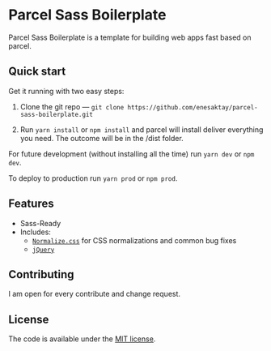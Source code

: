 # Parcel Sass Boilerplate

Parcel Sass Boilerplate is a template for building
web apps fast based on parcel.

## Quick start

Get it running with two easy steps:

1. Clone the git repo — `git clone
   https://github.com/enesaktay/parcel-sass-boilerplate.git`
   
2. Run `yarn install` or `npm install` and parcel will install deliver everything you need. The outcome will be in the /dist folder.

For future development (without installing all the time) run `yarn dev` or `npm dev`.

To deploy to production run `yarn prod` or `npm prod`.

## Features

* Sass-Ready
* Includes:
  * [`Normalize.css`](https://necolas.github.com/normalize.css/)
    for CSS normalizations and common bug fixes
  * [`jQuery`](https://jquery.com/)

## Contributing

I am open for every contribute and change request. 


## License

The code is available under the [MIT license](LICENSE).